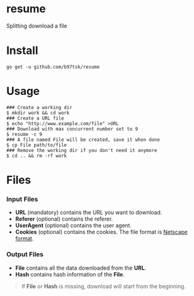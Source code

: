 # resume
Splitting download a file

# Install
```
go get -u github.com/b97tsk/resume
```

# Usage
```console
### Create a working dir
$ mkdir work && cd work
### Create a URL file
$ echo "http://www.example.com/file" >URL
### Download with max concurrent number set to 9
$ resume -c 9
### A file named File will be created, save it when done
$ cp File path/to/file
### Remove the working dir if you don't need it anymore
$ cd .. && rm -rf work
```

# Files
### Input Files
- **URL** (mandatory) contains the URL you want to download.
- **Referer** (optional) contains the referer.
- **UserAgent** (optional) contains the user agent.
- **Cookies** (optional) contains the cookies. The file format is [Netscape format](https://unix.stackexchange.com/a/210282).
### Output Files
- **File** contains all the data downloaded from the **URL**.
- **Hash** contains hash information of the **File**.
> If **File** or **Hash** is missing, download will start from the beginning.
